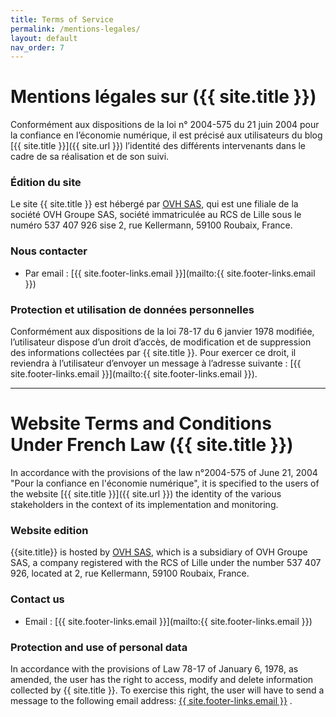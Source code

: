 ```yaml
---
title: Terms of Service
permalink: /mentions-legales/
layout: default
nav_order: 7
---
```


# Mentions légales sur ({{ site.title }})

Conformément aux dispositions de la loi n° 2004-575 du 21 juin 2004 pour la confiance en l’économie numérique, il est précisé aux utilisateurs du blog [{{ site.title }}]({{ site.url }}) l’identité des différents intervenants dans le cadre de sa réalisation et de son suivi.

### Édition du site

Le site {{ site.title }} est hébergé par [OVH SAS](https://www.ovh.com/fr), qui est une filiale de la société OVH Groupe SAS, société immatriculée au RCS de Lille sous le numéro 537 407 926 sise 2, rue Kellermann, 59100 Roubaix, France. 

### Nous contacter

- Par email : [{{ site.footer-links.email }}](mailto:{{ site.footer-links.email }})

### Protection et utilisation de données personnelles

Conformément aux dispositions de la loi 78-17 du 6 janvier 1978 modifiée, l’utilisateur dispose d’un droit d’accès, de modification et de suppression des informations collectées par {{ site.title }}. Pour exercer ce droit, il reviendra à l’utilisateur d’envoyer un message à l’adresse suivante : [{{ site.footer-links.email }}](mailto:{{ site.footer-links.email }}). 

-----

# Website Terms and Conditions Under French Law ({{ site.title }})

In accordance with the provisions of the law n°2004-575 of June 21, 2004 "Pour la confiance en l'économie numérique", it is specified to the users of the website [{{ site.title }}]({{ site.url }}) the identity of the various stakeholders in the context of its implementation and monitoring.

### Website edition

{{site.title}} is hosted by [OVH SAS](https://www.ovh.com/fr), which is a subsidiary of OVH Groupe SAS, a company registered with the RCS of Lille under the number 537 407 926, located at 2, rue Kellermann, 59100 Roubaix, France.

### Contact us

- Email : [{{ site.footer-links.email }}](mailto:{{ site.footer-links.email }})

### Protection and use of personal data

In accordance with the provisions of Law 78-17 of January 6, 1978, as amended, the user has the right to access, modify and delete information collected by {{ site.title }}. To exercise this right, the user will have to send a message to the following email address: [{{ site.footer-links.email }}](mailto:{{site.footer-links.email}}) .
